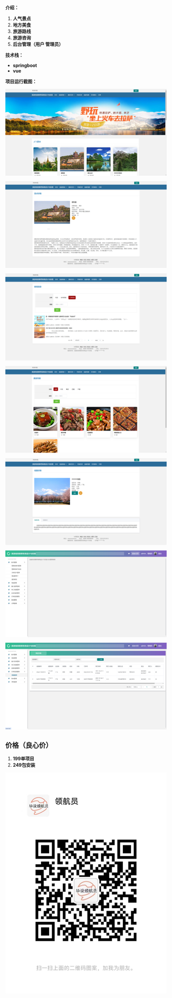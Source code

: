 **介绍：**

1. **人气景点**
2. **地方美食**
3. **旅游路线**
4. **旅游咨询**
5. **后台管理（用户 管理员）**

**技术栈：**

- **springboot**
- **vue**

**项目运行截图：**

![image-20241101171404098](./assets/image-20241101171404098.png)

![image-20241101171412296](./assets/image-20241101171412296.png)

![image-20241101171419153](./assets/image-20241101171419153.png)

![image-20241101171434129](./assets/image-20241101171434129.png)

![image-20241101171442915](./assets/image-20241101171442915.png)

![image-20241101171521507](./assets/image-20241101171521507.png)

![image-20241101171534195](./assets/image-20241101171534195.png)

## 价格（良心价）

1. **199单项目**
2. **249包安装**

![1](./assets/1.jpg)